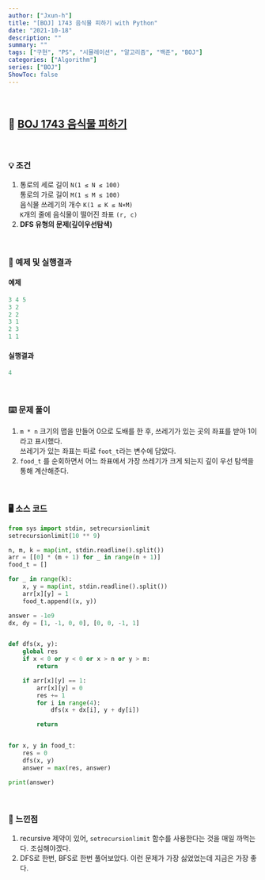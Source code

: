 ```yaml
---
author: ["Jxun-h"]
title: "[BOJ] 1743 음식물 피하기 with Python"
date: "2021-10-18"
description: ""
summary: ""
tags: ["구현", "PS", "시뮬레이션", "알고리즘", "백준", "BOJ"]
categories: ["Algorithm"]
series: ["BOJ"]
ShowToc: false
---
```


<br>

## 📌 <a href="https://www.acmicpc.net/problem/1743" target="_blank">BOJ 1743 음식물 피하기</a>

<br>

### 💡 조건

1.  통로의 세로 길이 `N(1 ≤ N ≤ 100)`  
    통로의 가로 길이 `M(1 ≤ M ≤ 100)`  
    음식물 쓰레기의 개수 `K(1 ≤ K ≤ N×M)`  
    `K`개의 줄에 음식물이 떨어진 좌표 `(r, c)`
2.  **DFS 유형의 문제(깊이우선탐색)**

<br>

### 🔖 예제 및 실행결과

#### 예제

```python
3 4 5
3 2
2 2
3 1
2 3
1 1
```

#### 실행결과

```python
4
```

<br>

### ⌨️ 문제 풀이

1.  `m * n` 크기의 맵을 만들어 0으로 도배를 한 후, 쓰레기가 있는 곳의 좌표를 받아 1이라고 표시했다.  
    쓰레기가 있는 좌표는 따로 `foot_t`라는 변수에 담았다.
2.  `food_t` 를 순회하면서 어느 좌표에서 가장 쓰레기가 크게 되는지 깊이 우선 탐색을 통해 계산해준다.

<br>

### 🖥 소스 코드

```python
from sys import stdin, setrecursionlimit
setrecursionlimit(10 ** 9)

n, m, k = map(int, stdin.readline().split())
arr = [[0] * (m + 1) for _ in range(n + 1)]
food_t = []

for _ in range(k):
    x, y = map(int, stdin.readline().split())
    arr[x][y] = 1
    food_t.append((x, y))

answer = -1e9
dx, dy = [1, -1, 0, 0], [0, 0, -1, 1]


def dfs(x, y):
    global res
    if x < 0 or y < 0 or x > n or y > m:
        return

    if arr[x][y] == 1:
        arr[x][y] = 0
        res += 1
        for i in range(4):
            dfs(x + dx[i], y + dy[i])

        return


for x, y in food_t:
    res = 0
    dfs(x, y)
    answer = max(res, answer)

print(answer)
```

<br>

### 💾 느낀점

1.  recursive 제약이 있어, `setrecursionlimit` 함수를 사용한다는 것을 매일 까먹는다. 조심해야겠다.
2.  DFS로 한번, BFS로 한번 풀어보았다. 이런 문제가 가장 싫었었는데 지금은 가장 좋다.